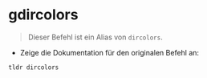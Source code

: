 # gdircolors

> Dieser Befehl ist ein Alias von `dircolors`.

- Zeige die Dokumentation für den originalen Befehl an:

`tldr dircolors`
